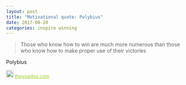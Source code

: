 ```yaml
---
layout: post
title: "Motivational quote: Polybius"
date: 2017-08-20
categories: inspire winning
---
```

> Those who know how to win are much more numerous than those who know how to make proper use of their victories

Polybius

<span style="z-index:50;font-size:0.9em;"><img src="https://theysaidso.com/branding/theysaidso.png" height="20" width="20" alt="theysaidso.com"/><a href="https://theysaidso.com" title="Powered by quotes from theysaidso.com" style="color: #9fcc25; margin-left: 4px; vertical-align: middle;">theysaidso.com</a></span>
